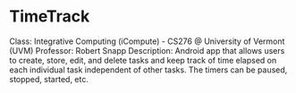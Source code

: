TimeTrack
=========

Class: Integrative Computing (iCompute) - CS276  @ University of Vermont (UVM)
Professor: Robert Snapp
Description: Android app that allows users to create, store, edit, and delete tasks and keep track of time elapsed on each individual task independent of other tasks. The timers can be paused, stopped, started, etc. 
